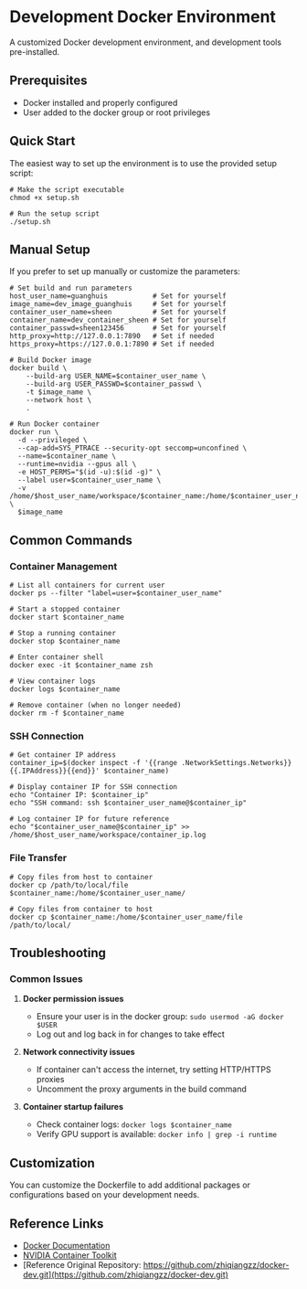 # Development Docker Environment

A customized Docker development environment, and development tools pre-installed.

## Prerequisites

- Docker installed and properly configured
- User added to the docker group or root privileges

## Quick Start

The easiest way to set up the environment is to use the provided setup script:

```shell
# Make the script executable
chmod +x setup.sh

# Run the setup script
./setup.sh
```

## Manual Setup

If you prefer to set up manually or customize the parameters:

```shell
# Set build and run parameters
host_user_name=guanghuis           # Set for yourself
image_name=dev_image_guanghuis     # Set for yourself
container_user_name=sheen          # Set for yourself
container_name=dev_container_sheen # Set for yourself
container_passwd=sheen123456       # Set for yourself
http_proxy=http://127.0.0.1:7890   # Set if needed
https_proxy=https://127.0.0.1:7890 # Set if needed

# Build Docker image
docker build \
    --build-arg USER_NAME=$container_user_name \
    --build-arg USER_PASSWD=$container_passwd \
    -t $image_name \
    --network host \
    .

# Run Docker container
docker run \
  -d --privileged \
  --cap-add=SYS_PTRACE --security-opt seccomp=unconfined \
  --name=$container_name \
  --runtime=nvidia --gpus all \
  -e HOST_PERMS="$(id -u):$(id -g)" \
  --label user=$container_user_name \
  -v /home/$host_user_name/workspace/$container_name:/home/$container_user_name \
  $image_name
```

## Common Commands

### Container Management

```shell
# List all containers for current user
docker ps --filter "label=user=$container_user_name"

# Start a stopped container
docker start $container_name

# Stop a running container
docker stop $container_name

# Enter container shell
docker exec -it $container_name zsh

# View container logs
docker logs $container_name

# Remove container (when no longer needed)
docker rm -f $container_name
```

### SSH Connection

```shell
# Get container IP address
container_ip=$(docker inspect -f '{{range .NetworkSettings.Networks}}{{.IPAddress}}{{end}}' $container_name)

# Display container IP for SSH connection
echo "Container IP: $container_ip"
echo "SSH command: ssh $container_user_name@$container_ip"

# Log container IP for future reference
echo "$container_user_name@$container_ip" >> /home/$host_user_name/workspace/container_ip.log
```

### File Transfer

```shell
# Copy files from host to container
docker cp /path/to/local/file $container_name:/home/$container_user_name/

# Copy files from container to host
docker cp $container_name:/home/$container_user_name/file /path/to/local/
```

## Troubleshooting

### Common Issues

1. **Docker permission issues**
   - Ensure your user is in the docker group: `sudo usermod -aG docker $USER`
   - Log out and log back in for changes to take effect

2. **Network connectivity issues**
   - If container can't access the internet, try setting HTTP/HTTPS proxies
   - Uncomment the proxy arguments in the build command

3. **Container startup failures**
   - Check container logs: `docker logs $container_name`
   - Verify GPU support is available: `docker info | grep -i runtime`

## Customization

You can customize the Dockerfile to add additional packages or configurations based on your development needs.

## Reference Links
- [Docker Documentation](https://docs.docker.com/)
- [NVIDIA Container Toolkit](https://github.com/NVIDIA/nvidia-docker)
- [Reference Original Repository: https://github.com/zhiqiangzz/docker-dev.git](https://github.com/zhiqiangzz/docker-dev.git)
